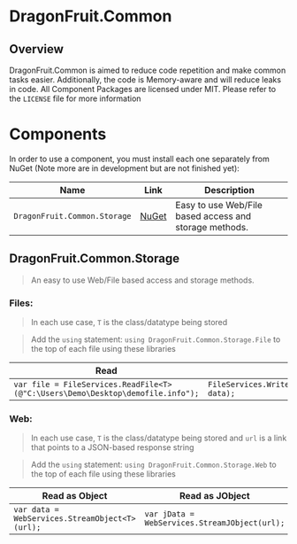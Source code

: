 # DragonFruit.Common

## Overview
DragonFruit.Common is aimed to reduce code repetition and make common tasks easier. Additionally, the code is Memory-aware and will reduce leaks in code.
 All Component Packages are licensed under MIT. Please refer to the `LICENSE` file for more information

# Components

In order to use a component, you must install each one separately from NuGet (Note more are in development but are not finished yet):

|Name|Link|Description
|--|--|--|
|`DragonFruit.Common.Storage`|[NuGet](https://www.nuget.org/packages/DragonFruit.Common.Storage)|Easy to use Web/File based access and storage methods.|

## DragonFruit.Common.Storage
> An easy to use Web/File based access and storage methods.

### Files:
> In each use case, `T` is the class/datatype being stored

> Add the `using` statement: `using DragonFruit.Common.Storage.File` to the top of each file using these libraries

|Read|Write|
|--|--|
|`var file = FileServices.ReadFile<T>(@"C:\Users\Demo\Desktop\demofile.info");`|`FileServices.WriteFile(@"C:\Users\Demo\Desktop\demofile.info", data);`|

### Web:
> In each use case, `T` is the class/datatype being stored and `url` is a link that points to a JSON-based response string

> Add the `using` statement: `using DragonFruit.Common.Storage.Web` to the top of each file using these libraries

|Read as Object|Read as JObject| 
|--|--|
|`var data = WebServices.StreamObject<T>(url);`|`var jData = WebServices.StreamJObject(url);`|

